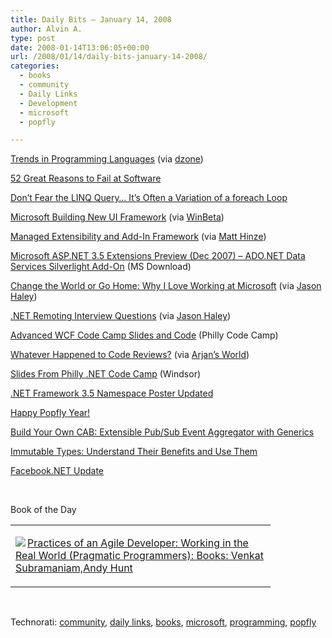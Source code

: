 ```yaml
---
title: Daily Bits – January 14, 2008
author: Alvin A.
type: post
date: 2008-01-14T13:06:05+00:00
url: /2008/01/14/daily-bits-january-14-2008/
categories:
  - books
  - community
  - Daily Links
  - Development
  - microsoft
  - popfly

---
```

<a href="http://aspadvice.com/blogs/ssmith/archive/2008/01/08/Trends-in-Programming-Languages.aspx" target="_blank">Trends in Programming Languages</a> (via <a href="http://www.dzone.com/links/rss/trends_in_programming_languages.html" target="_blank">dzone</a>)

<a href="http://www.secretgeek.net/52_reasons.asp" target="_blank">52 Great Reasons to Fail at Software</a>

<a href="http://www.theruntime.com/blogs/jaykimble/archive/2008/01/11/don-t-fear-the-linq-query-it-s-often-a-variation-of-a-foreach-loop.aspx" target="_blank">Don&#8217;t Fear the LINQ Query&#8230; It&#8217;s Often a Variation of a foreach Loop</a>

<a href="http://www.istartedsomething.com/20080111/new-ui-framework-future-windows/" target="_blank">Microsoft Building New UI Framework</a> (via <a href="http://www.winbeta.org/comments.php?shownews=13505" target="_blank">WinBeta</a>)

<a href="http://www.codeplex.com/clraddins" target="_blank">Managed Extensibility and Add-In Framework</a> (via <a href="http://mhinze.com/6-links-today-2008-01-11/" target="_blank">Matt Hinze</a>)

<a href="http://www.microsoft.com/downloads/details.aspx?familyid=fd9c2a29-7383-4b2e-9ec9-0c6120718d4f&displaylang=en&tm" target="_blank">Microsoft ASP.NET 3.5 Extensions Preview (Dec 2007) &#8211; ADO.NET Data Services Silverlight Add-On</a> (MS Download)

<a href="http://www.25hoursaday.com/weblog/2008/01/13/ChangeTheWorldOrGoHomeWhyILoveWorkingAtMicrosoft.aspx" target="_blank">Change the World or Go Home: Why I Love Working at Microsoft</a> (via <a href="http://jasonhaley.com/blog/archive/2008/01/13/141060.aspx" target="_blank">Jason Haley</a>)

<a href="http://www.codeproject.com/KB/dotnet/Interview_Q_Remoting.aspx" target="_blank">.NET Remoting Interview Questions</a> (via <a href="http://jasonhaley.com/blog/archive/2008/01/13/141060.aspx" target="_blank">Jason Haley</a>)

<a href="http://samgentile.com/blogs/samgentile/archive/2008/01/12/advanced-wcf-code-camp-slides-and-code.aspx" target="_blank">Advanced WCF Code Camp Slides and Code</a> (Philly Code Camp)

<a href="http://weblog.raganwald.com/2008/01/whatever-happened-to-code-reviews.html" target="_blank">Whatever Happened to Code Reviews?</a> (via <a href="http://arjansworld.blogspot.com/2008/01/linkblog-for-january-11-2008_12.html" target="_blank">Arjan&#8217;s World</a>)

<a href="http://jeremyjarrell.com/archive/2008/01/13/78.aspx" target="_blank">Slides From Philly .NET Code Camp</a> (Windsor)

<a href="http://blogs.msdn.com/brada/archive/2008/01/12/net-framework-3-5-namespace-poster-updated.aspx" target="_blank">.NET Framework 3.5 Namespace Poster Updated</a>

<a href="http://popflyteam.spaces.live.com/Blog/cns!51018025071FD37F!271.entry" target="_blank">Happy Popfly Year!</a>

<a href="http://codebetter.com/blogs/jeremy.miller/archive/2008/01/11/build-your-own-cab-extensible-pub-sub-event-aggregator-with-generics.aspx" target="_blank">Build Your Own CAB: Extensible Pub/Sub Event Aggregator with Generics</a>

<a href="http://codebetter.com/blogs/patricksmacchia/archive/2008/01/13/immutable-types-understand-them-and-use-them.aspx" target="_blank">Immutable Types: Understand Their Benefits and Use Them</a>

<a href="http://www.nikhilk.net/Entry.aspx?id=186" target="_blank">Facebook.NET Update</a>

&nbsp;

Book of the Day

<div class="wlWriterSmartContent" id="scid:7dc1bd33-94bd-46fd-a20b-0131235bcd47:e934fb80-3aa4-4da7-9d10-305c6b22cbc4" style="padding-right: 0px; display: inline; padding-left: 0px; float: none; padding-bottom: 0px; margin: 0px; padding-top: 0px">
  <table cellspacing="0" cellpadding="2" width="400" border="0" unselectable="on">
    <tr>
      <td valign="top" width="400">
        <p>
          <a title="Practices of an Agile Developer: Working in the Real World (Pragmatic Programmers): Books: Venkat Subramaniam,Andy Hunt" href="http://www.amazon.com/exec/obidos/ASIN/097451408X/alvinashcraft-20"><img data-recalc-dims="1" decoding="async" src="https://i0.wp.com/images.amazon.com/images/P/097451408X.01.MZZZZZZZ.jpg?w=660" border="0" align="left" style="float:left" />Practices of an Agile Developer: Working in the Real World (Pragmatic Programmers): Books: Venkat Subramaniam,Andy Hunt</a>
        </p>
      </td>
    </tr>
  </table>
</div>

&nbsp;

<div class="wlWriterSmartContent" id="scid:C16BAC14-9A3D-4c50-9394-FBFEF7A93539:7284cb4d-da83-405d-95f3-aa0d86791987" style="padding-right: 0px; display: inline; padding-left: 0px; padding-bottom: 0px; margin: 0px; padding-top: 0px">
  <!--dotnetkickit-->
</div>

<div class="wlWriterSmartContent" id="scid:d7bf807d-7bb0-458a-811f-90c51817d5c2:11def788-f9f0-4e81-af0b-f1ff375d85ca" style="padding-right: 0px; display: inline; padding-left: 0px; padding-bottom: 0px; margin: 0px; padding-top: 0px">
  <p>
    <span class="TagSite">Technorati:</span> <a href="http://technorati.com/tag/community" rel="tag" class="tag">community</a>, <a href="http://technorati.com/tag/daily+links" rel="tag" class="tag">daily links</a>, <a href="http://technorati.com/tag/books" rel="tag" class="tag">books</a>, <a href="http://technorati.com/tag/microsoft" rel="tag" class="tag">microsoft</a>, <a href="http://technorati.com/tag/programming" rel="tag" class="tag">programming</a>, <a href="http://technorati.com/tag/popfly" rel="tag" class="tag">popfly</a><br /><!-- StartInsertedTags: community, daily links, books, microsoft, programming, popfly :EndInsertedTags -->
  </p>
</div>